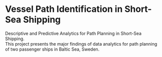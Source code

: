 # Vessel Path Identification in Short-Sea Shipping
Descriptive and Predictive Analytics for Path Planning in Short-Sea Shipping.
<br> This project presents the major findings of data analytics for path planning of two passenger ships in Baltic Sea, Sweden. 
